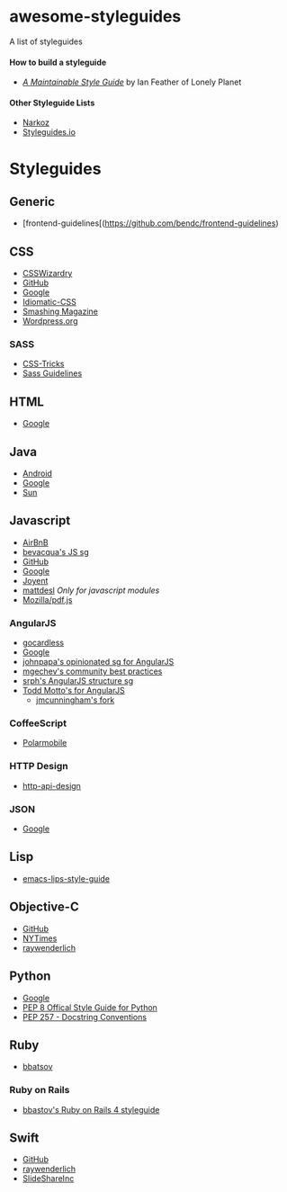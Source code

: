 awesome-styleguides
===================

A list of styleguides

#### How to build a styleguide
* [_A Maintainable Style Guide_](http://ianfeather.co.uk/a-maintainable-style-guide/) by Ian Feather of Lonely Planet

#### Other Styleguide Lists
* [Narkoz](https://github.com/narkoz/guides)
* [Styleguides.io](https://github.com/maban/styleguides)

# Styleguides

## Generic
* [frontend-guidelines[(https://github.com/bendc/frontend-guidelines)

## CSS
* [CSSWizardry](http://csswizardry.com/2012/04/my-html-css-coding-style/)
* [GitHub](https://github.com/styleguide/css)
* [Google](http://google-styleguide.googlecode.com/svn/trunk/htmlcssguide.xml)
* [Idiomatic-CSS](https://github.com/necolas/idiomatic-css)
* [Smashing Magazine](http://www.smashingmagazine.com/2008/05/02/improving-code-readability-with-css-styleguides/)
* [Wordpress.org](http://make.wordpress.org/core/handbook/coding-standards/css/)

### SASS
* [CSS-Tricks](http://css-tricks.com/sass-style-guide/)
* [Sass Guidelines](http://sass-guidelin.es/)

## HTML 
* [Google](http://google-styleguide.googlecode.com/svn/trunk/htmlcssguide.xml)

## Java
* [Android](http://source.android.com/source/code-style.html)
* [Google](https://google-styleguide.googlecode.com/svn/trunk/javaguide.html)
* [Sun](http://javascript.crockford.com/javacodeconventions.pdf)

## Javascript
* [AirBnB](https://github.com/airbnb/javascript)
* [bevacqua's JS sg](https://github.com/bevacqua/js)
* [GitHub](https://github.com/styleguide/javascript/1.0)
* [Google](https://google-styleguide.googlecode.com/svn/trunk/javascriptguide.xml)
* [Joyent](https://www.joyent.com/developers/node/design)
* [mattdesl](https://github.com/mattdesl/module-best-practices) _Only for javascript modules_
* [Mozilla/pdf.js](https://github.com/mozilla/pdf.js/wiki/Style-Guide)

### AngularJS
* [gocardless](https://github.com/gocardless/angularjs-style-guide)
* [Google](https://google-styleguide.googlecode.com/svn/trunk/angularjs-google-style.html)
* [johnpapa's opinionated sg for  AngularJS](https://github.com/johnpapa/angularjs-styleguide)
* [mgechev's community best practices](https://github.com/mgechev/angularjs-style-guide)
* [srph's AngularJS structure sg](https://github.com/srph/angularjs-structure-styleguide)
* [Todd Motto's for AngularJS](https://github.com/toddmotto/angularjs-styleguide)  
  * [jmcunningham's fork](https://github.com/jmcunningham/angularjs-styleguide)

### CoffeeScript
* [Polarmobile](https://github.com/polarmobile/coffeescript-style-guide)

### HTTP Design
* [http-api-design](https://github.com/interagent/http-api-design)
 
### JSON
* [Google](https://google-styleguide.googlecode.com/svn/trunk/jsoncstyleguide.xml)

## Lisp
* [emacs-lips-style-guide](https://github.com/bbatsov/emacs-lisp-style-guide)

## Objective-C
* [GitHub](https://github.com/github/objective-c-style-guide)
* [NYTimes](https://github.com/NYTimes/objective-c-style-guide)
* [raywenderlich](https://github.com/raywenderlich/objective-c-style-guide)

## Python
* [Google](https://google-styleguide.googlecode.com/svn/trunk/pyguide.html)
* [PEP 8 Offical Style Guide for Python](http://legacy.python.org/dev/peps/pep-0008/)
* [PEP 257 - Docstring Conventions](http://legacy.python.org/dev/peps/pep-0257/)

## Ruby
* [bbatsov](https://github.com/bbatsov/ruby-style-guide)

### Ruby on Rails
* [bbastov's Ruby on Rails 4 styleguide](https://github.com/bbatsov/rails-style-guide)

## Swift
* [GitHub](https://github.com/github/swift-style-guide)
* [raywenderlich](https://github.com/raywenderlich/swift-style-guide)
* [SlideShareInc](https://github.com/SlideShareInc/swift-style-guide)
